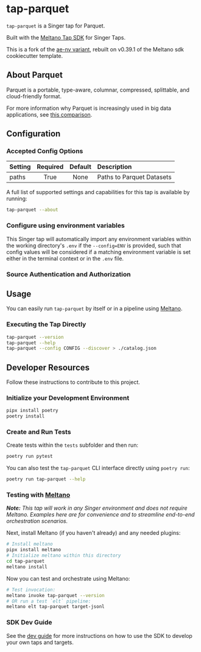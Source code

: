 # tap-parquet

`tap-parquet` is a Singer tap for Parquet.

Built with the [Meltano Tap SDK](https://sdk.meltano.com) for Singer Taps.

This is a fork of the [ae-nv variant](https://github.com/AE-nv/tap-parquet), rebuilt on v0.39.1 of the Meltano sdk cookiecutter template. 

## About Parquet

Parquet is a portable, type-aware, columnar, compressed, splittable, and cloud-friendly format.

For more information why Parquet is increasingly used in big data applications, see
[this comparison](https://www.linkedin.com/pulse/spark-file-format-showdown-csv-vs-json-parquet-garren-staubli/).

<!--

Developer TODO: Update the below as needed to correctly describe the install procedure. For instance, if you do not have a PyPi repo, or if you want users to directly install from your git repo, you can modify this step as appropriate.

## Installation

Install from PyPi:

```bash
pipx install tap-parquet
```

Install from GitHub:

```bash
pipx install git+https://github.com/ORG_NAME/tap-parquet.git@main
```

-->

## Configuration

### Accepted Config Options

<!--
Developer TODO: Provide a list of config options accepted by the tap.

This section can be created by copy-pasting the CLI output from:

```
tap-parquet --about --format=markdown
```
-->

| Setting | Required | Default | Description |
|:--------|:--------:|:-------:|:------------|
| paths | True     | None    | Paths to Parquet Datasets |

A full list of supported settings and capabilities for this
tap is available by running:

```bash
tap-parquet --about
```

### Configure using environment variables

This Singer tap will automatically import any environment variables within the working directory's
`.env` if the `--config=ENV` is provided, such that config values will be considered if a matching
environment variable is set either in the terminal context or in the `.env` file.

### Source Authentication and Authorization

<!--
Developer TODO: If your tap requires special access on the source system, or any special authentication requirements, provide those here.
-->

## Usage

You can easily run `tap-parquet` by itself or in a pipeline using [Meltano](https://meltano.com/).

### Executing the Tap Directly

```bash
tap-parquet --version
tap-parquet --help
tap-parquet --config CONFIG --discover > ./catalog.json
```

## Developer Resources

Follow these instructions to contribute to this project.

### Initialize your Development Environment

```bash
pipx install poetry
poetry install
```

### Create and Run Tests

Create tests within the `tests` subfolder and
  then run:

```bash
poetry run pytest
```

You can also test the `tap-parquet` CLI interface directly using `poetry run`:

```bash
poetry run tap-parquet --help
```

### Testing with [Meltano](https://www.meltano.com)

_**Note:** This tap will work in any Singer environment and does not require Meltano.
Examples here are for convenience and to streamline end-to-end orchestration scenarios._

<!--
Developer TODO:
Your project comes with a custom `meltano.yml` project file already created. Open the `meltano.yml` and follow any "TODO" items listed in
the file.
-->

Next, install Meltano (if you haven't already) and any needed plugins:

```bash
# Install meltano
pipx install meltano
# Initialize meltano within this directory
cd tap-parquet
meltano install
```

Now you can test and orchestrate using Meltano:

```bash
# Test invocation:
meltano invoke tap-parquet --version
# OR run a test `elt` pipeline:
meltano elt tap-parquet target-jsonl
```

### SDK Dev Guide

See the [dev guide](https://sdk.meltano.com/en/latest/dev_guide.html) for more instructions on how to use the SDK to
develop your own taps and targets.
